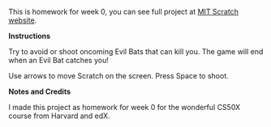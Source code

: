 This is homework for week 0, you can see full project at [MIT Scratch website](https://scratch.mit.edu/projects/120789195/).

**Instructions**

Try to avoid or shoot oncoming Evil Bats that can kill you.
The game will end when an Evil Bat catches you!

Use arrows to move Scratch on the screen.
Press Space to shoot.

**Notes and Credits**

I made this project as homework for week 0 for the wonderful CS50X course from Harvard and edX. 